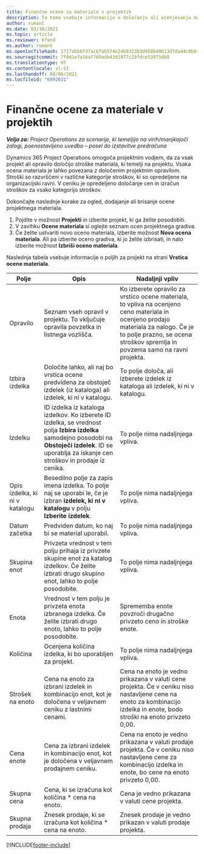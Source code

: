 ```yaml
---
title: Finančne ocene za materiale v projektih
description: Ta tema vsebuje informacije o določanju ali ocenjevanju materialov, ki temeljijo na projektu.
author: rumant
ms.date: 03/30/2021
ms.topic: article
ms.reviewer: kfend
ms.author: rumant
ms.openlocfilehash: 1717abb8f37acb7ab5f4e24b9323b3d958b40b13d7da44c0bbfa88eea28b99ef
ms.sourcegitcommit: 7f8d1e7a16af769adb43d1877c28fdce53975db8
ms.translationtype: HT
ms.contentlocale: sl-SI
ms.lasthandoff: 08/06/2021
ms.locfileid: "6992631"
---
```

# <a name="financial-estimates-for-materials-on-projects"></a>Finančne ocene za materiale v projektih

_**Velja za:** Project Operations za scenarije, ki temeljijo na virih/manjkajoči zalogi, poenostavljeno uvedbo – posel do izstavitve predračuna_

Dynamics 365 Project Operations omogoča projektnim vodjem, da za vsak projekt ali opravilo določijo stroške materiala, ki temelji na projektu. Vsaka ocena materiala je lahko povezana z določenim projektnim opravilom. Stroški so razvrščeni v različne kategorije stroškov, ki so opredeljene na organizacijski ravni. V ceniku je opredeljeno določanje cen in izračun stroškov za vsako kategorijo stroškov. 

Dokončajte naslednje korake za ogled, dodajanje ali brisanje ocene projektnega materiala.

1. Pojdite v možnost **Projekti** in izberite projekt, ki ga želite posodobiti.
2. V zavihku **Ocene materiala** si oglejte seznam ocen projektnega gradiva.
3. Če želite ustvariti novo oceno materiala, izberite možnost **Nova ocena materiala**. Ali pa izberite oceno gradiva, ki jo želite izbrisati, in nato izberite možnost **Izbriši oceno materiala**.

Naslednja tabela vsebuje informacije o poljih za projekt na strani **Vrstica ocene materiala**. 

| **Polje** | **Opis** | **Nadaljnji vpliv** |
| --- | --- | --- |
| Opravilo | Seznam vseh opravil v projektu. To vključuje opravila povzetka in listnega vozlišča. | Ko izberete opravilo za vrstico ocene materiala, to vpliva na ocenjeno ceno materiala in ocenjeno prodajo materiala za nalogo. Če je to polje prazno, se ocena stroškov spremlja in povzema samo na ravni projekta. |
| Izbira izdelka |  Določite lahko, ali naj bo vrstica ocene predvidena za obstoječ izdelek (iz kataloga) ali izdelek, ki ni v katalogu. | To polje določa, ali izberete izdelek iz kataloga ali izdelek, ki ni v katalogu. |
| Izdelku | ID izdelka iz kataloga izdelkov. Ko izberete ID izdelka, se vrednost polja **Izbira izdelka** samodejno posodobi na **Obstoječi izdelek**. ID se uporablja za iskanje cen stroškov in prodaje iz cenika. | To polje nima nadaljnjega vpliva. |
| Opis izdelka, ki ni v katalogu | Besedilno polje za zapis imena izdelka. To polje naj se uporabi le, če je izbran **izdelek, ki ni v katalogu** v polju **Izberite izdelek**.| To polje nima nadaljnjega vpliva. |
| Datum začetka | Predviden datum, ko naj bi se material uporabil. | To polje nima nadaljnjega vpliva. |
| Skupina enot | Privzeta vrednost v tem polju prihaja iz privzete skupine enot za katalog izdelkov. Če želite izbrati drugo skupino enot, lahko to polje posodobite. | To polje nima nadaljnjega vpliva. |
| Enota | Vrednost v tem polju je privzeta enota izbranega izdelka. Če želite izbrati drugo enoto, lahko to polje posodobite. | Sprememba enote povzroči drugačno privzeto ceno in stroške enote. |
| Količina | Ocenjena količina izdelka, ki bo uporabljen za projekt. | To polje nima nadaljnjega vpliva. |
| Strošek na enoto | Cena na enoto za izbrani izdelek in kombinacijo enot, kot je določena v veljavnem ceniku z lastnimi cenami. | Cena na enoto je vedno prikazana v valuti cene projekta. Če v ceniku niso nastavljene cene na enoto za kombinacijo izdelka in enote, bodo stroški na enoto privzeto 0,00. |
| Cena enote | Cena za izbrani izdelek in kombinacijo enot, kot je določena v veljavnem prodajnem ceniku. | Cena na enoto je vedno prikazana v valuti prodaje projekta. Če v ceniku niso nastavljene cene za kombinacijo izdelka in enote, bo cene na enoto privzeto 0,00.|
| Skupna cena | Cena, ki se izračuna kot količina \* cena na enoto.| Cena je vedno prikazana v valuti cene projekta. |
| Skupna prodaja | Znesek prodaje, ki se izračuna kot količina \* cena na enoto. | Znesek prodaje je vedno prikazan v valuti prodaje projekta. |


[!INCLUDE[footer-include](../includes/footer-banner.md)]

